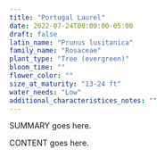 ```yaml
---
title: "Portugal Laurel"
date: 2022-07-24T00:00:00-05:00
draft: false
latin_name: "Prunus lusitanica"
family_name: "Rosaceae"
plant_type: "Tree (evergreen)"
bloom_time: ""
flower_color: ""
size_at_maturity: "13-24 ft"
water_needs: "Low"
additional_characteristices_notes: ""
---
```


SUMMARY goes here.

<!--more-->

CONTENT goes here.
